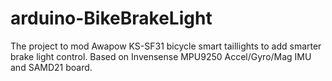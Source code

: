 # arduino-BikeBrakeLight

The project to mod Awapow KS-SF31 bicycle smart taillights to add smarter brake light control.
Based on Invensense MPU9250 Accel/Gyro/Mag IMU and SAMD21 board.
